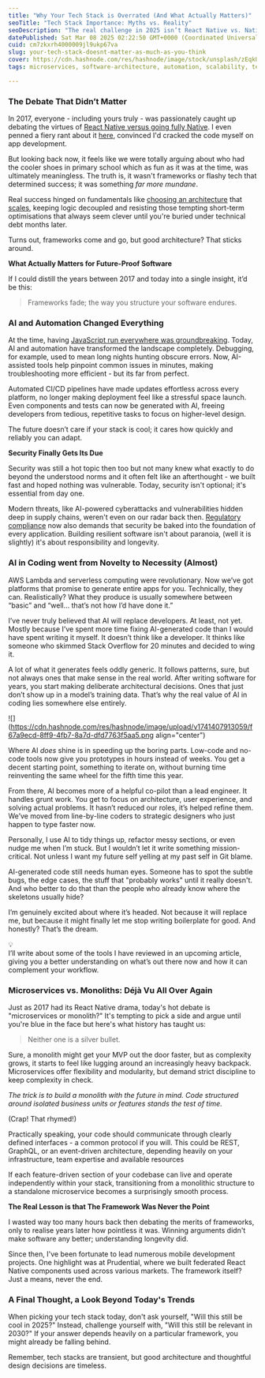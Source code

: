 ```yaml
---
title: "Why Your Tech Stack is Overrated (And What Actually Matters)"
seoTitle: "Tech Stack Importance: Myths vs. Reality"
seoDescription: "The real challenge in 2025 isn’t React Native vs. Native, it’s building software that lasts. Here’s what truly matters for future-proof development."
datePublished: Sat Mar 08 2025 02:22:50 GMT+0000 (Coordinated Universal Time)
cuid: cm7zkxrh4000009jl9ukp67va
slug: your-tech-stack-doesnt-matter-as-much-as-you-think
cover: https://cdn.hashnode.com/res/hashnode/image/stock/unsplash/zEqkUMiMxMI/upload/ec2ea0347850d74c5afde9fcdec230d5.jpeg
tags: microservices, software-architecture, automation, scalability, techstack, aiincoding

---
```


### The Debate That Didn’t Matter

In 2017, everyone - including yours truly - was passionately caught up debating the virtues of [React Native versus going fully Native](https://www.inovex.de/de/blog/react-native-vs-native-development/). I even penned a fiery rant about it [here](https://geekist.co/hybrid-vs-native), convinced I'd cracked the code myself on app development.

But looking back now, it feels like we were totally arguing about who had the cooler shoes in primary school which as fun as it was at the time, was ultimately meaningless. The truth is, it wasn't frameworks or flashy tech that determined success; it was something *far more mundane*.

Real success hinged on fundamentals like [choosing an architecture](https://www.archdaily.com/904882/understanding-and-using-architectural-scales) that [scales](https://aosabook.org/en/v2/distsys.html), keeping logic decoupled and resisting those tempting short-term optimisations that always seem clever until you're buried under technical debt months later.

Turns out, frameworks come and go, but good architecture? That sticks around.

**What Actually Matters for Future-Proof Software**

If I could distill the years between 2017 and today into a single insight, it’d be this:

> Frameworks fade; the way you structure your software endures.

### **AI and Automation Changed Everything**

At the time, having [JavaScript run everywhere was groundbreaking](https://naturaily.com/blog/react-native-things-to-know). Today, AI and automation have transformed the landscape completely. Debugging, for example, used to mean long nights hunting obscure errors. Now, AI-assisted tools help pinpoint common issues in minutes, making troubleshooting more efficient - but its far from perfect.

Automated CI/CD pipelines have made updates effortless across every platform, no longer making deployment feel like a stressful space launch. Even components and tests can now be generated with AI, freeing developers from tedious, repetitive tasks to focus on higher-level design.

The future doesn’t care if your stack is cool; it cares how quickly and reliably you can adapt.

**Security Finally Gets Its Due**

Security was still a hot topic then too but not many knew what exactly to do beyond the understood norms and it often felt like an afterthought - we built fast and hoped nothing was vulnerable. Today, security isn't optional; it's essential from day one.

Modern threats, like AI-powered cyberattacks and vulnerabilities hidden deep in supply chains, weren't even on our radar back then. [Regulatory compliance](https://developers.google.com/solutions/content-driven/data-storage/regulatory-compliance) now also demands that security be baked into the foundation of every application. Building resilient software isn't about paranoia, (well it is slightly) it's about responsibility and longevity.

### AI in Coding went from Novelty to Necessity (Almost)

AWS Lambda and serverless computing were revolutionary. Now we’ve got platforms that promise to generate entire apps for you. Technically, they can. Realistically? What they produce is usually somewhere between “basic” and “well... that’s not how I’d have done it.”

I’ve never truly believed that AI will replace developers. At least, not yet. Mostly because I’ve spent more time fixing AI-generated code than I would have spent writing it myself. It doesn’t think like a developer. It thinks like someone who skimmed Stack Overflow for 20 minutes and decided to wing it.

A lot of what it generates feels oddly generic. It follows patterns, sure, but not always ones that make sense in the real world. After writing software for years, you start making deliberate architectural decisions. Ones that just don’t show up in a model’s training data. That’s why the real value of AI in coding lies somewhere else entirely.

![](https://cdn.hashnode.com/res/hashnode/image/upload/v1741407913059/f67a9ecd-8ff9-4fb7-8a7d-dfd7763f5aa5.png align="center")

Where AI *does* shine is in speeding up the boring parts. Low-code and no-code tools now give you prototypes in hours instead of weeks. You get a decent starting point, something to iterate on, without burning time reinventing the same wheel for the fifth time this year.

From there, AI becomes more of a helpful co-pilot than a lead engineer. It handles grunt work. You get to focus on architecture, user experience, and solving actual problems. It hasn’t reduced our roles, it’s helped refine them. We’ve moved from line-by-line coders to strategic designers who just happen to type faster now.

Personally, I use AI to tidy things up, refactor messy sections, or even nudge me when I’m stuck. But I wouldn’t let it write something mission-critical. Not unless I want my future self yelling at my past self in Git blame.

AI-generated code still needs human eyes. Someone has to spot the subtle bugs, the edge cases, the stuff that "probably works" until it really doesn't. And who better to do that than the people who already know where the skeletons usually hide?

I’m genuinely excited about where it’s headed. Not because it will replace me, but because it might finally let me stop writing boilerplate for good. And honestly? That’s the dream.

<div data-node-type="callout">
<div data-node-type="callout-emoji">💡</div>
<div data-node-type="callout-text">I’ll write about some of the tools I have reviewed in an upcoming article, giving you a better understanding on what’s out there now and how it can complement your workflow.</div>
</div>

### Microservices vs. Monoliths: Déjà Vu All Over Again

Just as 2017 had its React Native drama, today's hot debate is "microservices or monolith?" It's tempting to pick a side and argue until you're blue in the face but here's what history has taught us:

> Neither one is a silver bullet.

Sure, a monolith might get your MVP out the door faster, but as complexity grows, it starts to feel like lugging around an increasingly heavy backpack. Microservices offer flexibility and modularity, but demand strict discipline to keep complexity in check.

*The trick is to build a monolith with the future in mind. Code structured around isolated business units or features stands the test of time.*

(Crap! That rhymed!)

Practically speaking, your code should communicate through clearly defined interfaces - a common protocol if you will. This could be REST, GraphQL, or an event-driven architecture, depending heavily on your infrastructure, team expertise and available resources

If each feature-driven section of your codebase can live and operate independently within your stack, transitioning from a monolithic structure to a standalone microservice becomes a surprisingly smooth process.

**The Real Lesson is that The Framework Was Never the Point**

I wasted way too many hours back then debating the merits of frameworks, only to realise years later how pointless it was. Winning arguments didn't make software any better; understanding longevity did.

Since then, I've been fortunate to lead numerous mobile development projects. One highlight was at Prudential, where we built federated React Native components used across various markets. The framework itself? Just a means, never the end.

### A Final Thought, a Look Beyond Today's Trends

When picking your tech stack today, don't ask yourself, "Will this still be cool in 2025?" Instead, challenge yourself with, "Will this still be relevant in 2030?" If your answer depends heavily on a particular framework, you might already be falling behind.

Remember, tech stacks are transient, but good architecture and thoughtful design decisions are timeless.